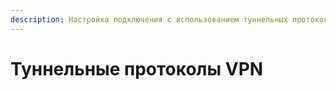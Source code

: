 ```yaml
---
description: Настройка подключения с использованием туннельных протоколов соединения.
---
```


# Туннельные протоколы VPN

